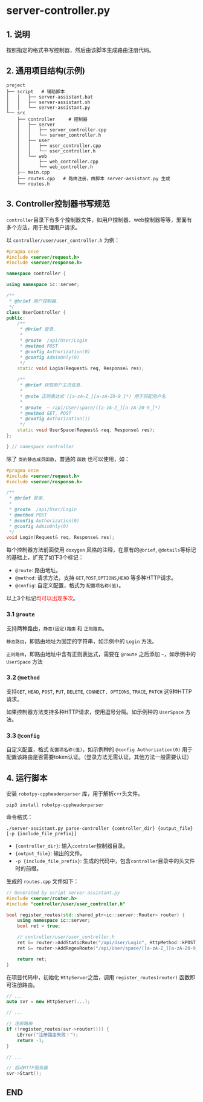 
# server-controller.py

## 1. 说明

按照指定的格式书写控制器，然后由该脚本生成路由注册代码。

## 2. 通用项目结构(示例)

```shell
project
├── script   # 辅助脚本
│   │   ├── server-assistant.bat
│   │   ├── server-assistant.sh
│   │   └── server-assistant.py
└── src
    ├── controller     # 控制器
    │   ├── server
    │   │   ├── server_controller.cpp
    │   │   └── server_controller.h
    │   ├── user
    │   │   ├── user_controller.cpp
    │   │   └── user_controller.h
    │   └── web
    │       ├── web_controller.cpp
    │       └── web_controller.h
    ├── main.cpp
    ├── routes.cpp   # 路由注册，由脚本 server-assistant.py 生成
    └── routes.h
 ```

## 3. Controller控制器书写规范

`controller`目录下有多个控制器文件，如用户控制器、web控制器等等，里面有多个方法，用于处理用户请求。

以 `controller/user/user_controller.h` 为例：

```cpp
#pragma once
#include <server/request.h>
#include <server/response.h>

namespace controller {

using namespace ic::server;

/**
 * @brief 用户控制器.
 */
class UserController {
public:
    /**
     * @brief 登录.
     * 
     * @route  /api/User/Login
     * @method POST
     * @config Authorization(0)
     * @config AdminOnly(0)
     */
    static void Login(Request& req, Response& res);

    /**
     * @brief 获取用户主页信息.
     * 
     * @note 正则表达式 ([a-zA-Z_][a-zA-Z0-9_]*) 用于匹配用户名
     * 
     * @route  ~ /api/User/space/([a-zA-Z_][a-zA-Z0-9_]*)
     * @method GET, POST
     * @config Authorization(1)
     */
    static void UserSpace(Request& req, Response& res);
};

} // namespace controller
```

除了 `类的静态成员函数`，普通的 `函数` 也可以使用，如：

```cpp
#pragma once
#include <server/request.h>
#include <server/response.h>

/**
 * @brief 登录.
 * 
 * @route  /api/User/Login
 * @method POST
 * @config Authorization(0)
 * @config AdminOnly(0)
 */
void Login(Request& req, Response& res);
```

每个控制器方法前面使用 `doxygen` 风格的注释，在原有的`@brief`, `@details`等标记的基础上，扩充了如下3个标记：

+ `@route`: 路由地址。
+ `@method`: 请求方法，支持 `GET`,`POST`,`OPTIONS`,`HEAD` 等多种HTTP请求。
+ `@config`: 自定义配置，格式为 `配置项名称(值)`。

以上3个标记<font color="red">均可以出现多次</font>。

### 3.1 `@route`

支持两种路由，`静态(固定)路由` 和 `正则路由`。

`静态路由`，即路由地址为固定的字符串，如示例中的 `Login` 方法。

`正则路由`，即路由地址中含有正则表达式，需要在 `@route` 之后添加 `~`，如示例中的 `UserSpace` 方法

### 3.2 `@method`

支持`GET`, `HEAD`, `POST`, `PUT`, `DELETE`, `CONNECT, OPTIONS`, `TRACE`, `PATCH` 这9种HTTP请求。

如果控制器方法支持多种HTTP请求，使用逗号分隔。如示例种的 `UserSpace` 方法。

### 3.3 `@config`

自定义配置，格式 `配置项名称(值)`，如示例种的 `@config Authorization(0)` 用于配置该路由是否需要token认证。（登录方法无需认证，其他方法一般需要认证）


## 4. 运行脚本

安装 `robotpy-cppheaderparser` 库，用于解析`c++`头文件。

```
pip3 install robotpy-cppheaderparser
```

命令格式：

```shell
./server-assistant.py parse-controller {controller_dir} {output_file} [-p {include_file_prefix}]
```

+ `{controller_dir}`: 输入`controler`控制器目录。
+ `{output_file}`: 输出的文件。
+ `-p {include_file_prefix}`: 生成的代码中，包含`controller`目录中的头文件时的前缀。

生成的 `routes.cpp` 文件如下：

```cpp
// Generated by script server-assistant.py
#include <server/router.h>
#include "controller/user/user_controller.h"

bool register_routes(std::shared_ptr<ic::server::Router> router) {
    using namespace ic::server;
    bool ret = true;

    // controller/user/user_controller.h
    ret &= router->AddStaticRoute("/api/User/Login", HttpMethod::kPOST, controller::UserController::Login, "登录.", {{"Authorization", "0"}, {"AdminOnly", "0"}});
    ret &= router->AddRegexRoute("/api/User/space/([a-zA-Z_][a-zA-Z0-9_]*)", HttpMethod::kGET | HttpMethod::kPOST, controller::UserController::UserSpace, "获取用户主页信息.", {{"Authorization", "1"}});

    return ret;
}
```

在项目代码中，初始化 `HttpServer`之后，调用 `register_routes(router)` 函数即可注册路由。

```cpp
// ...
auto svr = new HttpServer(...);

// ...

// 注册路由
if (!register_routes(svr->router())) {
    LError("注册路由失败！");
    return -1;
}

// ...

// 启动HTTP服务器
svr->Start();
```

## END

